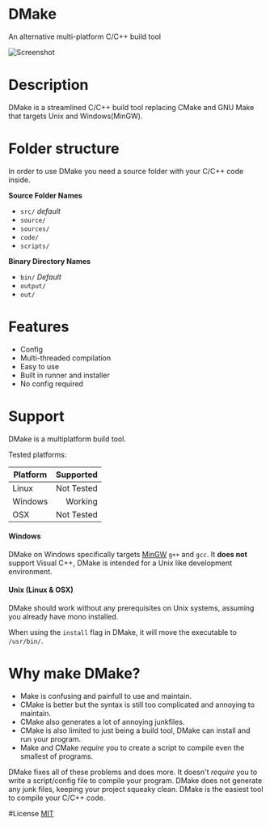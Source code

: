# DMake
An alternative multi-platform C/C++ build tool

![Screenshot](https://i.imgur.com/uXJAnY4.png)

# Description
DMake is a streamlined C/C++ build tool replacing CMake and GNU Make that targets Unix and Windows(MinGW).

# Folder structure
In order to use DMake you need a source folder with your C/C++ code inside.

**Source Folder Names**
- `src/` *default*
- `source/`
- `sources/`
- `code/`
- `scripts/`

**Binary Directory Names**
- `bin/` *Default*
- `output/`
- `out/`

# Features
- Config
- Multi-threaded compilation
- Easy to use
- Built in runner and installer
- No config required

# Support
DMake is a multiplatform build tool.

Tested platforms:

 | Platform      | Supported         |
 | ------------- | ----------------: |
 | Linux         |   Not Tested      |
 | Windows       |   Working         |
 | OSX           |   Not Tested      |
 
 #### Windows
 
 DMake on Windows specifically targets [MinGW](http://www.mingw.org/) `g++` and `gcc`.
 It **does not** support Visual C++, DMake is intended for a Unix like development environment.
 
 #### Unix (Linux & OSX)
 
 DMake should work without any prerequisites on Unix systems, assuming you already have mono installed.
 
 When using the `install` flag in DMake, it will move the executable to `/usr/bin/`.
 
 # Why make DMake?
 - Make is confusing and painfull to use and maintain.
 - CMake is better but the syntax is still too complicated and annoying to maintain.
 - CMake also generates a lot of annoying junkfiles.
 - CMake is also limited to just being a build tool, DMake can install and run your program.
 - Make and CMake *require* you to create a script to compile even the smallest of programs.
 
 DMake fixes all of these problems and does more. It doesn't *require* you to write a script/config file to compile your program. DMake does not generate any junk files, keeping your project squeaky clean.
 DMake is the easiest tool to compile your C/C++ code.
 
 #License
 [MIT](https://choosealicense.com/licenses/mit/)
 
 
